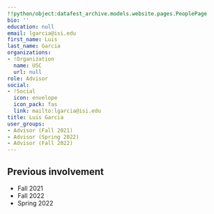 ```yaml
---
!!python/object:datafest_archive.models.website.pages.PeoplePage
bio: ''
education: null
email: lgarcia@isi.edu
first_name: Luis
last_name: Garcia
organizations:
- !Organization
  name: USC
  url: null
role: Advisor
social:
- !Social
  icon: envelope
  icon_pack: fas
  link: mailto:lgarcia@isi.edu
title: Luis Garcia
user_groups:
- Advisor (Fall 2021)
- Advisor (Spring 2022)
- Advisor (Fall 2022)
---
```


## Previous involvement

* Fall 2021
* Fall 2022
* Spring 2022